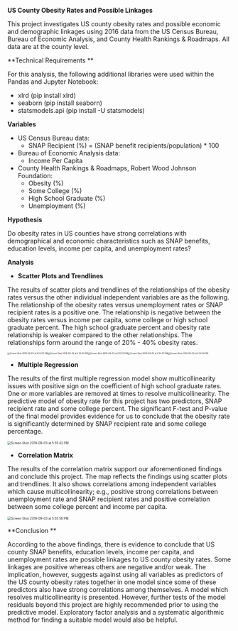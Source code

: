 **US County Obesity Rates and Possible Linkages**

This project investigates US county obesity rates and possible economic and demographic linkages using 2016 data from the US Census Bureau, Bureau of Economic Analysis, and County Health Rankings & Roadmaps. All data are at the county level.

**Technical Requirements **

For this analysis, the following additional libraries were used within the Pandas and Jupyter Notebook: 

-   xlrd (pip install xlrd)
-   seaborn (pip install seaborn)
-   statsmodels.api (pip install -U statsmodels)

**Variables**

-   US Census Bureau data: 
    -   SNAP Recipient (%) = (SNAP benefit recipients/population) * 100
-   Bureau of Economic Analysis data:                 
    -   Income Per Capita
-   County Health Rankings & Roadmaps, Robert Wood Johnson Foundation: 
    -   Obesity (%)
    -   Some College (%)
    -   High School Graduate (%)
    -   Unemployment (%)

**Hypothesis**

Do obesity rates in US counties have strong correlations with demographical and economic characteristics such as SNAP benefits, education levels, income per capita, and unemployment rates?

**Analysis**

-   **Scatter Plots and Trendlines**

The results of scatter plots and trendlines of the relationships of the obesity rates versus the other individual independent variables are as the following. The relationship of the obesity rates versus unemployment rates or SNAP recipient rates is a positive one. The relationship is negative between the obesity rates versus income per capita, some college or high school graduate percent. The high school graduate percent and obesity rate relationship is weaker compared to the other relationships. The relationships form around the range of 20% - 40% obesity rates.

<img src="/Users/emilywehrmeyer/Desktop/Screen Shot 2019-09-03 at 5.52.50 PM.png" alt="Screen Shot 2019-09-03 at 5.52.50 PM" style="zoom: 33%;" /><img src="/Users/emilywehrmeyer/Desktop/Screen Shot 2019-09-03 at 5.53.02 PM.png" alt="Screen Shot 2019-09-03 at 5.53.02 PM" style="zoom: 33%;" /><img src="/Users/emilywehrmeyer/Desktop/Screen Shot 2019-09-03 at 5.55.13 PM.png" alt="Screen Shot 2019-09-03 at 5.55.13 PM" style="zoom: 33%;" /><img src="/Users/emilywehrmeyer/Desktop/Screen Shot 2019-09-03 at 5.54.57 PM.png" alt="Screen Shot 2019-09-03 at 5.54.57 PM" style="zoom: 33%;" /><img src="/Users/emilywehrmeyer/Desktop/Screen Shot 2019-09-03 at 5.54.36 PM.png" alt="Screen Shot 2019-09-03 at 5.54.36 PM" style="zoom: 33%;" />

-   **Multiple Regression**

The results of the first multiple regression model show multicollinearity issues with positive sign on the coefficient of high school graduate rates. One or more variables are removed at times to resolve multicollinearity. The predictive model of obesity rate for this project has two predictors, SNAP recipient rate and some college percent. The significant F-test and P-value of the final model provides evidence for us to conclude that the obesity rate is significantly determined by SNAP recipient rate and some college percentage.

<img src="/Users/emilywehrmeyer/Desktop/Screen Shot 2019-09-03 at 5.55.42 PM.png" alt="Screen Shot 2019-09-03 at 5.55.42 PM" style="zoom:50%;" />



-   **Correlation Matrix**

The results of the correlation matrix support our aforementioned findings and conclude this project. The map reflects the findings using scatter plots and trendlines. It also shows correlations among independent variables which cause multicollinearity; e.g., positive strong correlations between unemployment rate and SNAP recipient rates and positive correlation between some college percent and income per capita.

<img src="/Users/emilywehrmeyer/Desktop/Screen Shot 2019-09-03 at 5.55.56 PM.png" alt="Screen Shot 2019-09-03 at 5.55.56 PM" style="zoom: 50%;" />

**Conclusion **

According to the above findings, there is evidence to conclude that US county SNAP benefits, education levels, income per capita, and unemployment rates are possible linkages to US county obesity rates. Some linkages are positive whereas others are negative and/or weak. The implication, however, suggests against using all variables as predictors of the US county obesity rates together in one model since some of these predictors also have strong correlations among themselves. A model which resolves multicollinearity is presented. However, further tests of the model residuals beyond this project are highly recommended prior to using the predictive model. Exploratory factor analysis and a systematic algorithmic method for finding a suitable model would also be helpful.
